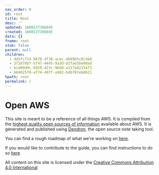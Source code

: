 ```yaml
---
nav_order: 0
id: root
title: Root
desc: ''
updated: 1600137386045
created: 1600137386045
data: {}
fname: root
stub: false
parent: null
children:
  - dd5fcf14-9678-4f38-acec-4b8965c8c568
  - 372878b7-5f47-4445-91dd-d2fae5be08ad
  - 6cd09d9c-6929-423c-9bb0-a117e8215473
  - 684025f0-af74-48ff-a902-bdb787eb0621
hpath: root
permalink: /
---
```

# Open AWS

This site is meant to be a reference of all things AWS. It is compiled from the [highest quality open sources of information](notes/dd5fcf14-9678-4f38-acec-4b8965c8c568) available about AWS. It is generated and published using [Dendron](http://dendron.so/), the open source note taking tool. 

You can find a rough roadmap of what we're working on [here](notes/6cd09d9c-6929-423c-9bb0-a117e8215473).

If you would like to contribute to the guide, you can find instructions to do so [here](notes/372878b7-5f47-4445-91dd-d2fae5be08ad)

All content on this site is licensed under the [Creative Commons Attribution 4.0 International](https://github.com/open-guides/og-aws/blob/master/LICENSE.txt)
